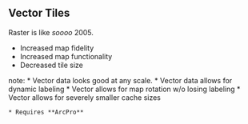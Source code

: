 ##  Vector Tiles

Raster is like *soooo* 2005.

* Increased map fidelity
* Increased map functionality
* Decreased tile size

note:
    * Vector data looks good at any scale.
    * Vector data allows for dynamic labeling
    * Vector allows for map rotation w/o losing labeling
    * Vector allows for severely smaller cache sizes

    * Requires **ArcPro**
